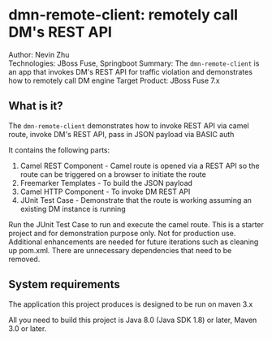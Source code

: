 dmn-remote-client: remotely call DM's REST API
======================================================
Author: Nevin Zhu  
Technologies: JBoss Fuse, Springboot
Summary: The `dmn-remote-client` is an app that invokes DM's REST API for traffic violation and demonstrates how to remotely call DM engine
Target Product: JBoss Fuse 7.x

What is it?
-----------

The `dmn-remote-client` demonstrates how to invoke REST API via camel route, invoke DM's REST API, pass in JSON payload via BASIC auth

It contains the following parts:

1. Camel REST Component - Camel route is opened via a REST API so the route can be triggered on a browser to initiate the route
2. Freemarker Templates - To build the JSON payload
3. Camel HTTP Component - To invoke DM REST API
4. JUnit Test Case - Demonstrate that the route is working assuming an existing DM instance is running

Run the JUnit Test Case to run and execute the camel route. This is a starter project and for demonstration purpose only. Not for production use. 
Additional enhancements are needed for future iterations such as cleaning up pom.xml. There are unnecessary dependencies that need to be removed.



System requirements
-------------------

The application this project produces is designed to be run on maven 3.x

All you need to build this project is Java 8.0 (Java SDK 1.8) or later, Maven 3.0 or later.

 

